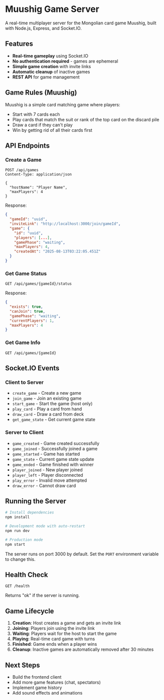 # Muushig Game Server

A real-time multiplayer server for the Mongolian card game Muushig, built with Node.js, Express, and Socket.IO.

## Features

- **Real-time gameplay** using Socket.IO
- **No authentication required** - games are ephemeral
- **Simple game creation** with invite links
- **Automatic cleanup** of inactive games
- **REST API** for game management

## Game Rules (Muushig)

Muushig is a simple card matching game where players:
- Start with 7 cards each
- Play cards that match the suit or rank of the top card on the discard pile
- Draw a card if they can't play
- Win by getting rid of all their cards first

## API Endpoints

### Create a Game
```http
POST /api/games
Content-Type: application/json

{
  "hostName": "Player Name",
  "maxPlayers": 4
}
```

Response:
```json
{
  "gameId": "uuid",
  "inviteLink": "http://localhost:3000/join/gameId",
  "game": {
    "id": "uuid",
    "players": [...],
    "gamePhase": "waiting",
    "maxPlayers": 4,
    "createdAt": "2025-08-13T03:22:05.451Z"
  }
}
```

### Get Game Status
```http
GET /api/games/{gameId}/status
```

Response:
```json
{
  "exists": true,
  "canJoin": true,
  "gamePhase": "waiting",
  "currentPlayers": 1,
  "maxPlayers": 4
}
```

### Get Game Info
```http
GET /api/games/{gameId}
```

## Socket.IO Events

### Client to Server
- `create_game` - Create a new game
- `join_game` - Join an existing game
- `start_game` - Start the game (host only)
- `play_card` - Play a card from hand
- `draw_card` - Draw a card from deck
- `get_game_state` - Get current game state

### Server to Client
- `game_created` - Game created successfully
- `game_joined` - Successfully joined a game
- `game_started` - Game has started
- `game_state` - Current game state update
- `game_ended` - Game finished with winner
- `player_joined` - New player joined
- `player_left` - Player disconnected
- `play_error` - Invalid move attempted
- `draw_error` - Cannot draw card

## Running the Server

```bash
# Install dependencies
npm install

# Development mode with auto-restart
npm run dev

# Production mode
npm start
```

The server runs on port 3000 by default. Set the `PORT` environment variable to change this.

## Health Check

```http
GET /health
```

Returns "ok" if the server is running.

## Game Lifecycle

1. **Creation**: Host creates a game and gets an invite link
2. **Joining**: Players join using the invite link
3. **Waiting**: Players wait for the host to start the game
4. **Playing**: Real-time card game with turns
5. **Finished**: Game ends when a player wins
6. **Cleanup**: Inactive games are automatically removed after 30 minutes

## Next Steps

- Build the frontend client
- Add more game features (chat, spectators)
- Implement game history
- Add sound effects and animations
